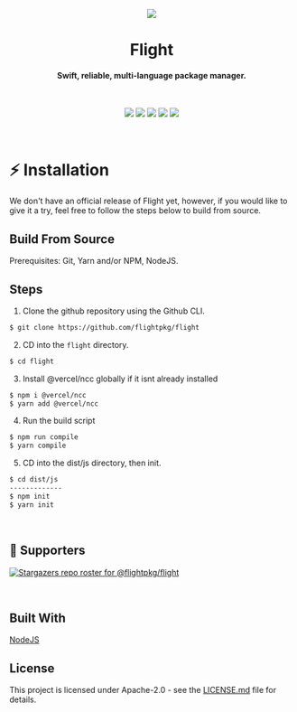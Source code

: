 <p align="center">
  <img src="https://raw.githubusercontent.com/flightpkg/flight/main/assets/README-header.png" />
</p>

<h1 align="center">Flight</h1>
<h4 align="center">Swift, reliable, multi-language package manager.</h4>
<br>

<p align="center">
<img src="https://img.shields.io/github/languages/code-size/flightpkg/flight?color=success">
<img src="https://img.shields.io/github/issues/flightpkg/flight?color=success">
<img src="https://img.shields.io/github/languages/top/flightpkg/flight?color=success">
<img src="https://img.shields.io/github/package-json/v/flightpkg/flight?color=success">
<img src="https://img.shields.io/tokei/lines/github/flightpkg/flight?color=success&label=lines%20of%20code">
</p>
<br>

# :zap: Installation

We don't have an official release of Flight yet, however, if you would like to give it a try, feel free to follow the steps below to build from source.
<br>

## Build From Source
Prerequisites: Git, Yarn and/or NPM, NodeJS.

## Steps

1. Clone the github repository using the Github CLI.

```bash
$ git clone https://github.com/flightpkg/flight
```

2. CD into the `flight` directory.

```bash
$ cd flight
```

3. Install @vercel/ncc globally if it isnt already installed

```bash
$ npm i @vercel/ncc
$ yarn add @vercel/ncc
```

4. Run the build script
```bash
$ npm run compile
$ yarn compile
```

5. CD into the dist/js directory, then init.
```bash
$ cd dist/js
-------------
$ npm init 
$ yarn init
```

<br>


## :clap: Supporters

[![Stargazers repo roster for @flightpkg/flight](https://reporoster.com/stars/flightpkg/flight)](https://github.com/flightpkg/flight/stargazers)

<br>

## Built With

[NodeJS](https://nodejs.org/)

## License

This project is licensed under Apache-2.0 - see the [LICENSE.md](LICENSE) file for details.
